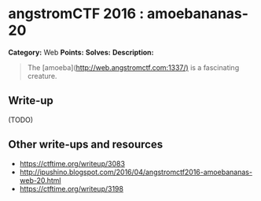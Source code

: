 # angstromCTF 2016 : amoebananas-20

**Category:** Web
**Points:**
**Solves:**
**Description:**

> The [amoeba](<http://web.angstromctf.com:1337/)> is a fascinating creature.
>


## Write-up

(TODO)

## Other write-ups and resources

* https://ctftime.org/writeup/3083
* http://ipushino.blogspot.com/2016/04/angstromctf2016-amoebananas-web-20.html
* https://ctftime.org/writeup/3198
